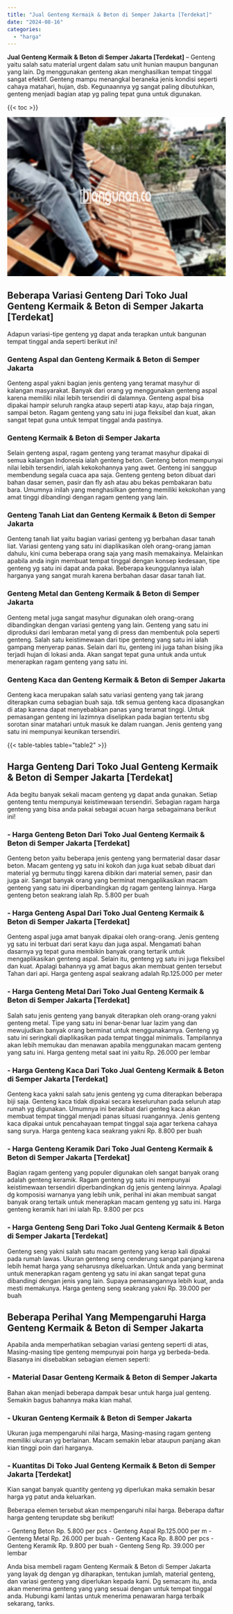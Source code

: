 ```yaml
---
title: "Jual Genteng Kermaik & Beton di Semper Jakarta [Terdekat]"
date: "2024-08-16"
categories: 
  - "harga"
---
```


**Jual Genteng Kermaik & Beton di Semper Jakarta \[Terdekat\]** – Genteng yaitu salah satu material urgent dalam satu unit hunian maupun bangunan yang lain. Dg menggunakan genteng akan menghasilkan tempat tinggal sangat efektif. Genteng mampu menangkal beraneka jenis kondisi seperti cahaya matahari, hujan, dsb. Kegunaannya yg sangat paling dibutuhkan, genteng menjadi bagian atap yg paling tepat guna untuk digunakan.

{{< toc >}}

![Jual Genteng Kermaik & Beton di Semper Jakarta [Terdekat]](/images/genteng-minimalis-murah15.png)

## Beberapa Variasi Genteng Dari Toko Jual Genteng Kermaik & Beton di Semper Jakarta \[Terdekat\]

Adapun variasi-tipe genteng yg dapat anda terapkan untuk bangunan tempat tinggal anda seperti berikut ini!

### Genteng Aspal dan Genteng Kermaik & Beton di Semper Jakarta

Genteng aspal yakni bagian jenis genteng yang teramat masyhur di kalangan masyarakat. Banyak dari orang yg menggunakan genteng aspal karena memiliki nilai lebih tersendiri di dalamnya. Genteng aspal bisa dipakai hampir seluruh rangka ataup seperti atap kayu, atap baja ringan, sampai beton. Ragam genteng yang satu ini juga fleksibel dan kuat, akan sangat tepat guna untuk tempat tinggal anda pastinya.

### Genteng Kermaik & Beton di Semper Jakarta

Selain genteng aspal, ragam genteng yang teramat masyhur dipakai di semua kalangan Indonesia ialah genteng beton. Genteng beton mempunyai nilai lebih tersendiri, ialah kekokohannya yang awet. Genteng ini sanggup membendung segala cuaca apa saja. Genteng genteng beton dibuat dari bahan dasar semen, pasir dan fly ash atau abu bekas pembakaran batu bara. Umumnya inilah yang menghasilkan genteng memiliki kekokohan yang amat tinggi dibandingi dengan ragam genteng yang lain.

### Genteng Tanah Liat dan Genteng Kermaik & Beton di Semper Jakarta

Genteng tanah liat yaitu bagian variasi genteng yg berbahan dasar tanah liat. Variasi genteng yang satu ini diaplikasikan oleh orang-orang jaman dahulu, kini cuma beberapa orang saja yang masih memakainya. Melainkan apabila anda ingin membuat tempat tinggal dengan konsep kedesaan, tipe genteng yg satu ini dapat anda pakai. Beberapa keunggulannya ialah harganya yang sangat murah karena berbahan dasar dasar tanah liat.

### Genteng Metal dan Genteng Kermaik & Beton di Semper Jakarta

Genteng metal juga sangat masyhur digunakan oleh orang-orang dibandingkan dengan variasi genteng yang lain. Genteng yang satu ini diproduksi dari lembaran metal yang di press dan membentuk pola seperti genteng. Salah satu keistimewaan dari tipe genteng yang satu ini ialah gampang menyerap panas. Selain dari itu, genteng ini juga tahan bising jika terjadi hujan di lokasi anda. Akan sangat tepat guna untuk anda untuk menerapkan ragam genteng yang satu ini.

### Genteng Kaca dan Genteng Kermaik & Beton di Semper Jakarta

Genteng kaca merupakan salah satu variasi genteng yang tak jarang diterapkan cuma sebagian buah saja. tdk semua genteng kaca dipasangkan di atap karena dapat menyebabkan panas yang teramat tinggi. Untuk pemasangan genteng ini lazimnya diselipkan pada bagian tertentu sbg sorotan sinar matahari untuk masuk ke dalam ruangan. Jenis genteng yang satu ini mempunyai keunikan tersendiri.

{{< table-tables table="table2" >}}

## Harga Genteng Dari Toko Jual Genteng Kermaik & Beton di Semper Jakarta \[Terdekat\]

Ada begitu banyak sekali macam genteng yg dapat anda gunakan. Setiap genteng tentu mempunyai keistimewaan tersendiri. Sebagian ragam harga genteng yang bisa anda pakai sebagai acuan harga sebagaimana berikut ini!

### \- Harga Genteng Beton Dari Toko Jual Genteng Kermaik & Beton di Semper Jakarta \[Terdekat\]

Genteng beton yaitu beberapa jenis genteng yang bermaterial dasar dasar beton. Macam genteng yg satu ini kokoh dan juga kuat sebab dibuat dari material yg bermutu tinggi karena dibikin dari material semen, pasir dan juga air. Sangat banyak orang yang berminat mengaplikasikan macam genteng yang satu ini diperbandingkan dg ragam genteng lainnya. Harga genteng beton seakrang ialah Rp. 5.800 per buah

### \- Harga Genteng Aspal Dari Toko Jual Genteng Kermaik & Beton di Semper Jakarta \[Terdekat\]

Genteng aspal juga amat banyak dipakai oleh orang-orang. Jenis genteng yg satu ini terbuat dari serat kayu dan juga aspal. Mengamati bahan dasarnya yg tepat guna membikin banyak orang tertarik untuk mengaplikasikan genteng aspal. Selain itu, genteng yg satu ini juga fleksibel dan kuat. Apalagi bahannya yg amat bagus akan membuat genten tersebut Tahan dari api. Harga genteng aspal seakrang adalah Rp.125.000 per meter

### \- Harga Genteng Metal Dari Toko Jual Genteng Kermaik & Beton di Semper Jakarta \[Terdekat\]

Salah satu jenis genteng yang banyak diterapkan oleh orang-orang yakni genteng metal. Tipe yang satu ini benar-benar luar lazim yang dan mewujudkan banyak orang berminat untuk menggunakannya. Genteng yg satu ini seringkali diaplikasikan pada tempat tinggal minimalis. Tampilannya akan lebih memukau dan menawan apabila menggunakan macam genteng yang satu ini. Harga genteng metal saat ini yaitu Rp. 26.000 per lembar

### \- Harga Genteng Kaca Dari Toko Jual Genteng Kermaik & Beton di Semper Jakarta \[Terdekat\]

Genteng kaca yakni salah satu jenis genteng yg cuma diterapkan beberapa biji saja. Genteng kaca tidak dipakai secara keseluruhan pada seluruh atap rumah yg digunakan. Umumnya ini berakibat dari genteg kaca akan membuat tempat tinggal menjadi panas situasi ruangannya. Jenis genteng kaca dipakai untuk pencahayaan tempat tinggal saja agar terkena cahaya sang surya. Harga genteng kaca seakrang yakni Rp. 8.800 per buah

### \- Harga Genteng Keramik Dari Toko Jual Genteng Kermaik & Beton di Semper Jakarta \[Terdekat\]

Bagian ragam genteng yang populer digunakan oleh sangat banyak orang adalah genteng keramik. Ragam genteng yg satu ini mempunyai keistimewaan tersendiri diperbandingkan dg jenis genteng lainnya. Apalagi dg komposisi warnanya yang lebih unik, perihal ini akan membuat sangat banyak orang tertaik untuk menerapkan macam genteng yg satu ini. Harga genteng keramik hari ini ialah Rp. 9.800 per pcs

### \- Harga Genteng Seng Dari Toko Jual Genteng Kermaik & Beton di Semper Jakarta \[Terdekat\]

Genteng seng yakni salah satu macam genteng yang kerap kali dipakai pada rumah lawas. Ukuran genteng seng cenderung sangat panjang karena lebih hemat harga yang seharusnya dikeluarkan. Untuk anda yang berminat untuk menerapkan ragam genteng yg satu ini akan sangat tepat guna dibandingi dengan jenis yang lain. Supaya pemasangannya lebih kuat, anda mesti memakunya. Harga genteng seng seakrang yakni Rp. 39.000 per buah

## Beberapa Perihal Yang Mempengaruhi Harga Genteng Kermaik & Beton di Semper Jakarta

Apabila anda memperhatikan sebagian variasi genteng seperti di atas, Masing-masing tipe genteng mempunyai poin harga yg berbeda-beda. Biasanya ini disebabkan sebagian elemen seperti:

### \- Material Dasar Genteng Kermaik & Beton di Semper Jakarta

Bahan akan menjadi beberapa dampak besar untuk harga jual genteng. Semakin bagus bahannya maka kian mahal.

### \- Ukuran Genteng Kermaik & Beton di Semper Jakarta

Ukuran juga mempengaruhi nilai harga, Masing-masing ragam genteng memiliki ukuran yg berlainan. Macam semakin lebar ataupun panjang akan kian tinggi poin dari harganya.

### \- Kuantitas Di Toko Jual Genteng Kermaik & Beton di Semper Jakarta \[Terdekat\]

Kian sangat banyak quantity genteng yg diperlukan maka semakin besar harga yg patut anda keluarkan.

Beberapa elemen tersebut akan mempengaruhi nilai harga. Beberapa daftar harga genteng terupdate sbg berikut!

\- Genteng Beton Rp. 5.800 per pcs - Genteng Aspal Rp.125.000 per m - Genteng Metal Rp. 26.000 per buah - Genteng Kaca Rp. 8.800 per pcs - Genteng Keramik Rp. 9.800 per buah - Genteng Seng Rp. 39.000 per lembar

Anda bisa membeli ragam Genteng Kermaik & Beton di Semper Jakarta yang layak dg dengan yg diharapkan, tentukan jumlah, material genteng, dan variasi genteng yang diperlukan kepada kami. Dg semacam itu, anda akan menerima genteng yang yang sesuai dengan untuk tempat tinggal anda. Hubungi kami lantas untuk menerima penawaran harga terbaik sekarang, tanks.
